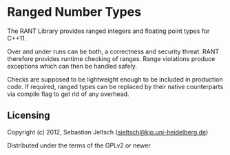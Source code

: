 Ranged Number Types
===================

The RANT Library provides ranged integers and floating point types for C++11.

Over and under runs can be both, a correctness and security threat. RANT
therefore provides runtime checking of ranges. Range violations produce
exceptions which can then be handled safely.

Checks are supposed to be lightweight enough to be included in production
code. If required, ranged types can be replaced by their native counterparts
via compile flag to get rid of any overhead.


Licensing
---------
Copyright (c) 2012, Sebastian Jeltsch (sjeltsch@kip.uni-heidelberg.de)

Distributed under the terms of the GPLv2 or newer

